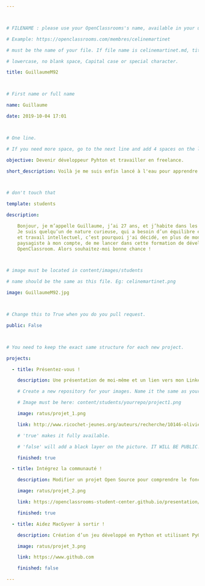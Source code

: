 ```yaml
---



# FILENAME : please use your OpenClassrooms's name, available in your url.

# Example: https://openclassrooms.com/membres/celinemartinet

# must be the name of your file. If file name is celinemartinet.md, title is celinemartinet.

# lowercase, no blank space, Capital case or special character.

title: GuillaumeM92



# First name or full name

name: Guillaume

date: 2019-10-04 17:01



# One line.

# If you need more space, go to the next line and add 4 spaces on the left, as in 'description'.

objective: Devenir développeur Pyhton et travailler en freelance.

short_description: Voilà je me suis enfin lancé à l'eau pour apprendre la programmation !



# don't touch that

template: students

description:

    Bonjour, je m’appelle Guillaume, j’ai 27 ans, et j’habite dans les Deux-Sèvres (79).
    Je suis quelqu’un de nature curieuse, qui a besoin d’un équilibre entre travail physique 
    et travail intellectuel, c’est pourquoi j'ai décidé, en plus de mon activité de jardinier
    paysagiste à mon compte, de me lancer dans cette formation de développeur Phyton via 
    OpenClassroom. Alors souhaitez-moi bonne chance !



# image must be located in content/images/students

# name should be the same as this file. Eg: celinemartinet.png

image: GuillaumeM92.jpg



# Change this to True when you do you pull request.

public: False



# You need to keep the exact same structure for each new project.

projects:

  - title: Présentez-vous !

    description: Une présentation de moi-même et un lien vers mon LinkedIn.

    # Create a new repository for your images. Name it the same as your nickname and profile picture.

    # Image must be here: content/students/yourrepo/project1.png

    image: ratus/projet_1.png

    link: http://www.ricochet-jeunes.org/auteurs/recherche/10146-olivier-vogel

    # 'true' makes it fully available.

    # 'false' will add a black layer on the picture. IT WILL BE PUBLIC!

    finished: true

  - title: Intégrez la communauté !

    description: Modifier un projet Open Source pour comprendre le fonctionnement de Git, de Github et des pull requests. 

    image: ratus/projet_2.png

    link: https://openclassrooms-student-center.github.io/presentation/students/ratus.html

    finished: true

  - title: Aidez MacGyver à sortir !

    description: Création d’un jeu développé en Python et utilisant PyGame.

    image: ratus/projet_3.png

    link: https://www.github.com

    finished: false

---
```

